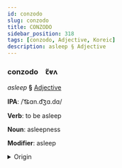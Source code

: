 ```yaml
---
id: conzodo
slug: conzodo
title: CONZODO
sidebar_position: 318
tags: [conzodo, Adjective, Koreic]
description: asleep § Adjective
---
```


### conzodo&emsp;<span kind="abugida">ꞇ̃ⱴʌ</span>

*asleep* **§** [Adjective](../../tags/Adjective)

**IPA**: /ˈt͡ɕɑn.d͡ʒɑ.dɑ/

**Verb**: to be asleep

**Noun**: asleepness

**Modifier**: asleep

<details>
    <summary>Origin</summary>
    Korean 잠자다 jamjada [t͡ɕa̠md͡ʑa̠da̠]<br/>
    <em>Koreic Language Family</em>
</details>